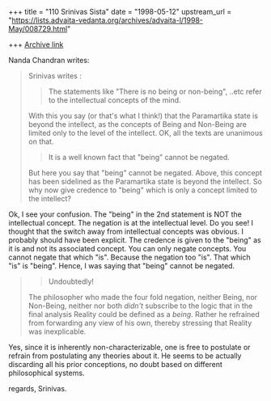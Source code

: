 +++
title = "110 Srinivas Sista"
date = "1998-05-12"
upstream_url = "https://lists.advaita-vedanta.org/archives/advaita-l/1998-May/008729.html"

+++
[Archive link](https://lists.advaita-vedanta.org/archives/advaita-l/1998-May/008729.html)

Nanda Chandran writes:
>
> Srinivas writes :
>
> >The statements like "There is no being or non-being", ..etc
> > refer to the intellectual concepts of the mind.
>
> With this you say (or that's what I think!) that the Paramartika state
> is beyond the intellect, as the concepts of Being and Non-Being are
> limited only to the level of the intellect. OK, all the texts are
> unanimous on that.
>
> >It is a well known fact that "being" cannot be negated.
>
> But here you say that "being" cannot be negated. Above, this concept has
> been sidelined as the Paramartika state is beyond the intellect. So why
> now give credence to "being" which is only a concept limited to the
> intellect?

Ok, I see your confusion. The "being" in the 2nd statement is NOT the
intellectual concept. The negation is at the intellectual level. Do you see!
I thought that the switch away from intellectual concepts was obvious.
I probably should have been explicit. The credence is given to the "being"
as it is and not its associated concept. You can only negate concepts.
You cannot negate that which "is".  Because the negation too "is".
That which "is" is "being". Hence, I was saying that "being" cannot be
negated.

>
> >Undoubtedly!
>
> The philosopher who made the four fold negation, neither Being, nor
> Non-Being, neither nor both *didn't* subscribe to the logic that in the
> final analysis Reality could be defined as a *being*. Rather he
> refrained from forwarding any view of his own, thereby stressing that
> Reality was inexplicable.
>

Yes, since it is inherently non-characterizable, one is free to postulate
or refrain from postulating any theories about it.
He seems to be actually discarding all his prior conceptions, no doubt based
on different philosophical systems.

regards,
Srinivas.

